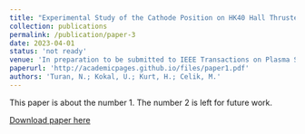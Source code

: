 ```yaml
---
title: "Experimental Study of the Cathode Position on HK40 Hall Thruster Operation"
collection: publications
permalink: /publication/paper-3
date: 2023-04-01
status: 'not ready'
venue: 'In preparation to be submitted to IEEE Transactions on Plasma Science'
paperurl: 'http://academicpages.github.io/files/paper1.pdf'
authors: 'Turan, N.; Kokal, U.; Kurt, H.; Celik, M.'
---
```

This paper is about the number 1. The number 2 is left for future work.

[Download paper here](http://academicpages.github.io/files/paper1.pdf)
